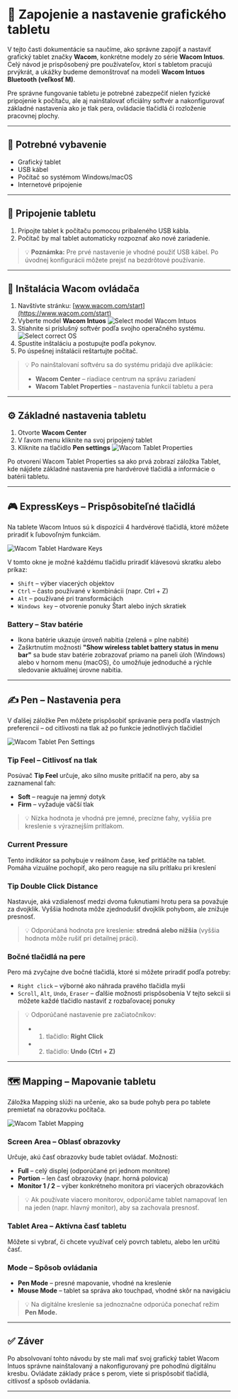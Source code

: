 # 🔌 Zapojenie a nastavenie grafického tabletu

V tejto časti dokumentácie sa naučíme, ako správne zapojiť a nastaviť grafický tablet značky **Wacom**, konkrétne modely zo série **Wacom Intuos**.  
Celý návod je prispôsobený pre používateľov, ktorí s tabletom pracujú prvýkrát, a ukážky budeme demonštrovať na modeli **Wacom Intuos Bluetooth (veľkosť M)**.

Pre správne fungovanie tabletu je potrebné zabezpečiť nielen fyzické pripojenie k počítaču, ale aj nainštalovať oficiálny softvér a nakonfigurovať základné nastavenia ako je tlak pera, ovládacie tlačidlá či rozloženie pracovnej plochy.

---

## 🧰 Potrebné vybavenie
- Grafický tablet  
- USB kábel  
- Počítač so systémom Windows/macOS  
- Internetové pripojenie

---

## 🔗 Pripojenie tabletu

1. Pripojte tablet k počítaču pomocou pribaleného USB kábla.  
2. Počítač by mal tablet automaticky rozpoznať ako nové zariadenie.

> 💡 **Poznámka:** Pre prvé nastavenie je vhodné použiť USB kábel. Po úvodnej konfigurácii môžete prejsť na bezdrôtové používanie.

---

## 💽 Inštalácia Wacom ovládača

1. Navštívte stránku: [www.wacom.com/start](https://www.wacom.com/start)  
2. Vyberte model **Wacom Intuos**
![Select model Wacom Intuos](images/01_1.png)
3. Stiahnite si príslušný softvér podľa svojho operačného systému.  
![Select correct OS](images/01_2.png)
4. Spustite inštaláciu a postupujte podľa pokynov.  
5. Po úspešnej inštalácii reštartujte počítač.


> 💡 Po nainštalovaní softvéru sa do systému pridajú dve aplikácie:
> - **Wacom Center** – riadiace centrum na správu zariadení  
> - **Wacom Tablet Properties** – nastavenia funkcií tabletu a pera

---

## ⚙️ Základné nastavenia tabletu

1. Otvorte **Wacom Center**  
2. V ľavom menu kliknite na svoj pripojený tablet  
3. Kliknite na tlačidlo **Pen settings**
![Wacom Tablet Properties](images/01_3.png)

Po otvorení Wacom Tablet Properties sa ako prvá zobrazí záložka Tablet, kde nájdete základné nastavenia pre hardvérové tlačidlá a informácie o batérii tabletu.

---

## 🎮 ExpressKeys – Prispôsobiteľné tlačidlá

Na tablete Wacom Intuos sú k dispozícii 4 hardvérové tlačidlá, ktoré môžete priradiť k ľubovoľným funkciám.

![Wacom Tablet Hardware Keys](images/01_4.png)

V tomto okne je možné každému tlačidlu priradiť klávesovú skratku alebo príkaz:

- `Shift` – výber viacerých objektov  
- `Ctrl` – často používané v kombinácii (napr. Ctrl + Z)  
- `Alt` – používané pri transformáciách  
- `Windows key` – otvorenie ponuky Štart alebo iných skratiek

### Battery – Stav batérie

- Ikona batérie ukazuje úroveň nabitia (zelená = plne nabité)  
- Zaškrtnutím možnosti **"Show wireless tablet battery status in menu bar"** sa bude stav batérie zobrazovať priamo na paneli úloh (Windows) alebo v hornom menu (macOS), čo umožňuje jednoduché a rýchle sledovanie aktuálnej úrovne nabitia.

---

## ✍️ Pen – Nastavenia pera

V ďalšej záložke Pen môžete prispôsobiť správanie pera podľa vlastných preferencií – od citlivosti na tlak až po funkcie jednotlivých tlačidiel

![Wacom Tablet Pen Settings](images/01_5.png)

### Tip Feel – Citlivosť na tlak

Posúvač **Tip Feel** určuje, ako silno musíte pritlačiť na pero, aby sa zaznamenal ťah:
- **Soft** – reaguje na jemný dotyk  
- **Firm** – vyžaduje väčší tlak

> 💡 Nízka hodnota je vhodná pre jemné, precízne ťahy, vyššia pre kreslenie s výraznejším prítlakom.

### Current Pressure

Tento indikátor sa pohybuje v reálnom čase, keď pritláčíte na tablet.
Pomáha vizuálne pochopiť, ako pero reaguje na silu prítlaku pri kreslení

### Tip Double Click Distance

Nastavuje, aká vzdialenosť medzi dvoma ťuknutiami hrotu pera sa považuje za dvojklik.
Vyššia hodnota môže zjednodušiť dvojklik pohybom, ale znižuje presnosť.

> 💡 Odporúčaná hodnota pre kreslenie: **stredná alebo nižšia** (vyššia hodnota môže rušiť pri detailnej práci).

### Bočné tlačidlá na pere

Pero má zvyčajne dve bočné tlačidlá, ktoré si môžete priradiť podľa potreby:
- `Right click` – výborné ako náhrada pravého tlačidla myši
- `Scroll`, `Alt`, `Undo`, `Eraser` – ďalšie možnosti prispôsobenia
V tejto sekcii si môžete každé tlačidlo nastaviť z rozbaľovacej ponuky


> 💡 Odporúčané nastavenie pre začiatočníkov:  
> - 1. tlačidlo: **Right Click**  
> - 2. tlačidlo: **Undo (Ctrl + Z)**

---

## 🗺️ Mapping – Mapovanie tabletu

Záložka Mapping slúži na určenie, ako sa bude pohyb pera po tablete premietať na obrazovku počítača.

![Wacom Tablet Mapping](images/01_6.png)

### Screen Area – Oblasť obrazovky

Určuje, akú časť obrazovky bude tablet ovládať.
Možnosti:
- **Full** – celý displej (odporúčané pri jednom monitore)
- **Portion** – len časť obrazovky (napr. horná polovica) 
- **Monitor 1 / 2** – výber konkrétneho monitora pri viacerých obrazovkách

> 💡 Ak používate viacero monitorov, odporúčame tablet namapovať len na jeden (napr. hlavný monitor), aby sa zachovala presnosť.

### Tablet Area – Aktívna časť tabletu

Môžete si vybrať, či chcete využívať celý povrch tabletu, alebo len určitú časť.

### Mode – Spôsob ovládania

- **Pen Mode** – presné mapovanie, vhodné na kreslenie  
- **Mouse Mode** – tablet sa správa ako touchpad, vhodné skôr na navigáciu

> 💡 Na digitálne kreslenie sa jednoznačne odporúča ponechať režim **Pen Mode.**

---

## ✅ Záver

Po absolvovaní tohto návodu by ste mali mať svoj grafický tablet Wacom Intuos správne nainštalovaný a nakonfigurovaný pre pohodlnú digitálnu kresbu. Ovládate základy práce s perom, viete si prispôsobiť tlačidlá, citlivosť a spôsob ovládania.

---

